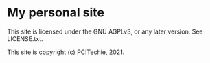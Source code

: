 # My personal site

This site is licensed under the GNU AGPLv3, or any later version. See LICENSE.txt.

This site is copyright (c) PCITechie, 2021.
